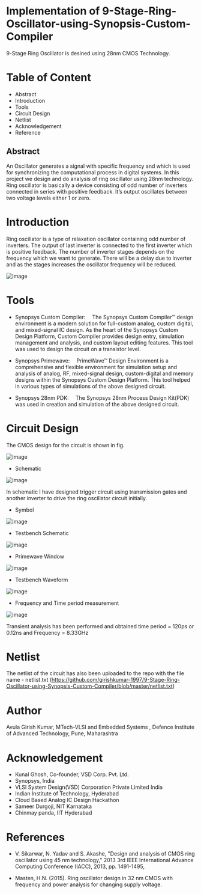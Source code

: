 # Implementation of 9-Stage-Ring-Oscillator-using-Synopsis-Custom-Compiler
9-Stage Ring Oscillator is desined using 28nm CMOS Technology.

# Table of Content 
- Abstract 
- Introduction
- Tools
- Circuit Design
- Netlist
- Acknowledgement
- Reference


## Abstract

An Oscillator generates a signal with specific frequency and which is used for synchronizing the computational process in digital systems. In this project we design and do analysis of ring oscillator using 28nm technology. Ring oscillator is basically a device consisting of odd number of inverters connected in series with positive feedback. It’s output oscillates between two voltage levels either 1 or zero.

# Introduction

Ring oscillator is a type of relaxation oscillator containing odd number of inverters. The output of last inverter is connected to the first inverter which is positive feedback. The number of inverter stages depends on the frequency which we want to generate. There will be a delay due to inverter and as the stages increases the oscillator frequency will be reduced. 

![image](https://github.com/girishkumar-1997/9-Stage-Ring-Oscillator-using-Synopsis-Custom-Compiler/blob/master/images/Circuit.png)



# Tools

- Synopsys Custom Compiler:  The Synopsys Custom Compiler™ design environment is a modern solution for full-custom analog, custom digital, and mixed-signal IC design. As the heart of the Synopsys Custom Design Platform, Custom Compiler provides design entry, simulation management and analysis, and custom layout editing features. This tool was used to design the circuit on a transistor level.

- Synopsys Primewave:  PrimeWave™ Design Environment is a comprehensive and flexible environment for simulation setup and analysis of analog, RF, mixed-signal design, custom-digital and memory designs within the Synopsys Custom Design Platform. This tool helped in various types of simulations of the above designed circuit.

- Synopsys 28nm PDK:  The Synopsys 28nm Process Design Kit(PDK) was used in creation and simulation of the above designed circuit.

# Circuit Design

The CMOS design for the circuit is shown in fig. 

![image](https://github.com/girishkumar-1997/9-Stage-Ring-Oscillator-using-Synopsis-Custom-Compiler/blob/master/images/CMOSCircuit.png)

- Schematic

![image](https://github.com/girishkumar-1997/9-Stage-Ring-Oscillator-using-Synopsis-Custom-Compiler/blob/master/images/Schematic.png)

In schematic I have designed trigger circuit using transmission gates and another inverter to drive the ring oscillator circuit initially.
                                                                                                                                                                                                                                                                                                                                                                          
- Symbol

![image](https://github.com/girishkumar-1997/9-Stage-Ring-Oscillator-using-Synopsis-Custom-Compiler/blob/master/images/Symbol.png)                                                                                                                                                                                                                                                                                                                                                                               

- Testbench Schematic

![image](https://github.com/girishkumar-1997/9-Stage-Ring-Oscillator-using-Synopsis-Custom-Compiler/blob/master/images/Testbench_Schematic.png)  

- Primewave Window

![image](https://github.com/girishkumar-1997/9-Stage-Ring-Oscillator-using-Synopsis-Custom-Compiler/blob/master/images/Testsuit%20Pathway.png)  

- Testbench Waveform

![image](https://github.com/girishkumar-1997/9-Stage-Ring-Oscillator-using-Synopsis-Custom-Compiler/blob/master/images/Waveform.png)  

- Frequency and Time period measurement

![image](https://github.com/girishkumar-1997/9-Stage-Ring-Oscillator-using-Synopsis-Custom-Compiler/blob/master/images/Frequency%20and%20Time%20Period.png)

Transient analysis has been performed and obtained time period = 120ps or 0.12ns and Frequency = 8.33GHz

# Netlist
The netlist of the circuit has also been uploaded to the repo with the file name - netlist.txt (https://github.com/girishkumar-1997/9-Stage-Ring-Oscillator-using-Synopsis-Custom-Compiler/blob/master/netlist.txt) 

# Author
Avula Girish Kumar, MTech-VLSI and Embedded Systems , Defence Institute of Advanced Technology, Pune, Maharashtra

# Acknowledgement

- Kunal Ghosh, Co-founder, VSD Corp. Pvt. Ltd.
- Synopsys, India
- VLSI System Design(VSD) Corporation Private Limited India
- Indian Institute of Technology, Hyderabad 
- Cloud Based Analog IC Design Hackathon
- Sameer Durgoji, NIT Karnataka
- Chinmay panda, IIT Hyderabad

# References

- 	V. Sikarwar, N. Yadav and S. Akashe, "Design and analysis of CMOS ring oscillator using 45 nm technology," 2013 3rd IEEE International Advance Computing Conference (IACC), 2013, pp. 1491-1495, 

- 	Masten, H.N. (2015). Ring oscillator design in 32 nm CMOS with frequency and power analysis for changing supply voltage. 

